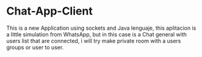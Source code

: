 # Chat-App-Client

This is a new Application using sockets and Java lenguaje, this aplitacion is a little simulation from WhatsApp, but in this case is a Chat general with users list that are connected, i will try make private room with a users groups or user to user.  
